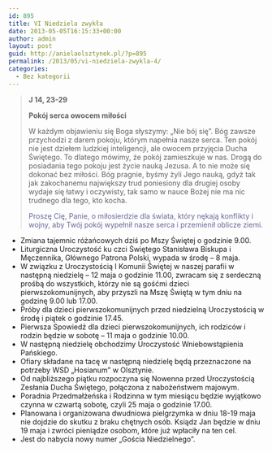 ```yaml
---
id: 895
title: VI Niedziela zwykła
date: 2013-05-05T16:15:33+00:00
author: admin
layout: post
guid: http://anielaolsztynek.pl/?p=895
permalink: /2013/05/vi-niedziela-zwykla-4/
categories:
  - Bez kategorii
---
```

> **J 14, 23-29**
> 
> **Pokój serca owocem miłości**
> 
> W każdym objawieniu się Boga słyszymy: &#8222;Nie bój się&#8221;. Bóg zawsze przychodzi z darem pokoju, którym napełnia nasze serca. Ten pokój nie jest dziełem ludzkiej inteligencji, ale owocem przyjęcia Ducha Świętego. To dlatego mówimy, że pokój zamieszkuje w nas. Drogą do posiadania tego pokoju jest życie nauką Jezusa. A to nie może się dokonać bez miłości. Bóg pragnie, byśmy żyli Jego nauką, gdyż tak jak zakochanemu największy trud poniesiony dla drugiej osoby wydaje się łatwy i oczywisty, tak samo w nauce Bożej nie ma nic trudnego dla tego, kto kocha.
> 
> <span style="color: #666699;">Proszę Cię, Panie, o miłosierdzie dla świata, który nękają konflikty i wojny, aby Twój pokój wypełnił nasze serca i przemienił oblicze ziemi.</span>

  * Zmiana tajemnic różańcowych dziś po Mszy Świętej o godzinie 9.00.
  * Liturgiczna Uroczystość ku czci Świętego Stanisława Biskupa i Męczennika, Głównego Patrona Polski, wypada w środę &#8211; 8 maja.
  * W związku z Uroczystością I Komunii Świętej w naszej parafii w następną niedzielę &#8211; 12 maja o godzinie 11.00, zwracam się z serdeczną prośbą do wszystkich, którzy nie są gośćmi dzieci pierwszokomunijnych, aby przyszli na Mszę Świętą w tym dniu na godzinę 9.00 lub 17.00.
  * Próby dla dzieci pierwszokomunijnych przed niedzielną Uroczystością w środę i piątek o godzinie 17.45.
  * Pierwsza Spowiedź dla dzieci pierwszokomunijnych, ich rodziców i rodzin będzie w sobotę &#8211; 11 maja o godzinie 10.00.
  * W następną niedzielę obchodzimy Uroczystość Wniebowstąpienia Pańskiego.
  * Ofiary składane na tacę w następną niedzielę będą przeznaczone na potrzeby WSD &#8222;Hosianum&#8221; w Olsztynie.
  * Od najbliższego piątku rozpoczyna się Nowenna przed Uroczystością Zesłania Ducha Świętego, połączona z nabożeństwem majowym.
  * Poradnia Przedmałżeńska i Rodzinna w tym miesiącu będzie wyjątkowo czynna w czwartą sobotę, czyli 25 maja o godzinie 17.00.
  * Planowana i organizowana dwudniowa pielgrzymka w dniu 18-19 maja nie dojdzie do skutku z braku chętnych osób. Ksiądz Jan będzie w dniu 19 maja i zwróci pieniądze osobom, które już wpłaciły na ten cel.
  * Jest do nabycia nowy numer &#8222;Gościa Niedzielnego&#8221;.